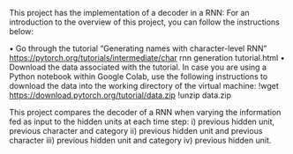This project has the implementation of a decoder in a RNN:
For an introduction to the overview of this project, you can follow the instructions below:

• Go through the tutorial “Generating names with character-level RNN”
https://pytorch.org/tutorials/intermediate/char rnn generation tutorial.html
• Download the data associated with the tutorial. In case you are using a Python notebook within Google Colab, use the following
instructions to download the data into the working directory of the virtual machine:
!wget https://download.pytorch.org/tutorial/data.zip
!unzip data.zip

This project compares the decoder of a RNN when varying the information fed as input to the hidden units at each time step:
i) previous hidden unit, previous character and category
ii) previous hidden unit and previous character
iii) previous hidden unit and category 
iv) previous hidden unit. 
